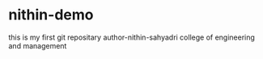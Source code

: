 # nithin-demo
this is my first git repositary
author-nithin-sahyadri college of engineering and management
